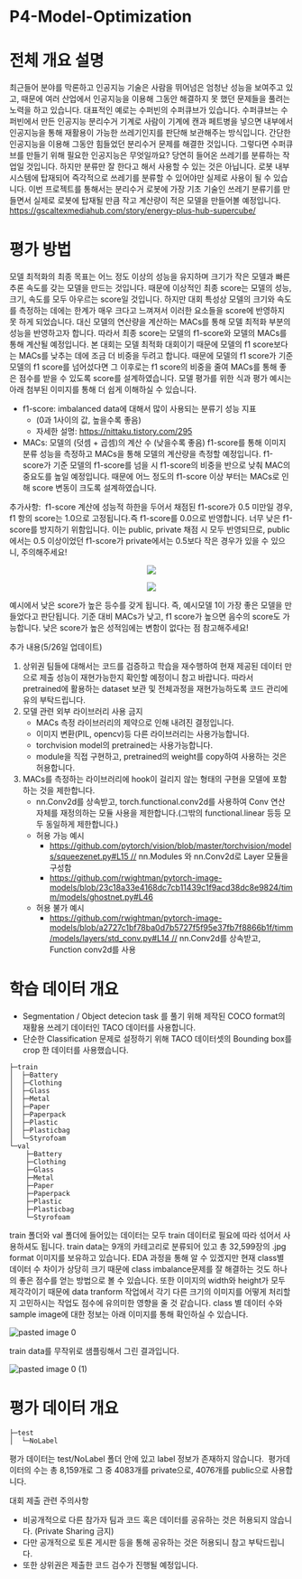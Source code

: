 # P4-Model-Optimization

# 전체 개요 설명

최근들어 분야를 막론하고 인공지능 기술은 사람을 뛰어넘은 엄청난 성능을 보여주고 있고, 때문에 여러 산업에서 인공지능을 이용해 그동안 해결하지 못 했던 문제들을 풀려는 노력을 하고 있습니다.
대표적인 예로는 수퍼빈의 수퍼큐브가 있습니다. 수퍼큐브는 수퍼빈에서 만든 인공지능 분리수거 기계로 사람이 기계에 캔과 페트병을 넣으면 내부에서 인공지능을 통해 재활용이 가능한 쓰레기인지를 판단해 보관해주는 방식입니다. 간단한 인공지능을 이용해 그동안 힘들었던 분리수거 문제를 해결한 것입니다. 그렇다면 수퍼큐브를 만들기 위해 필요한 인공지능은 무엇일까요? 당연히 들어온 쓰레기를 분류하는 작업일 것입니다. 하지만 분류만 잘 한다고 해서 사용할 수 있는 것은 아닙니다. 로봇 내부 시스템에 탑재되어 즉각적으로 쓰레기를 분류할 수 있어야만 실제로 사용이 될 수 있습니다.
이번 프로젝트를 통해서는 분리수거 로봇에 가장 기초 기술인 쓰레기 분류기를 만들면서 실제로 로봇에 탑재될 만큼 작고 계산량이 적은 모델을 만들어볼 예정입니다.
https://gscaltexmediahub.com/story/energy-plus-hub-supercube/

# 평가 방법

모델 최적화의 최종 목표는 어느 정도 이상의 성능을 유지하며 크기가 작은 모델과 빠른 추론 속도를 갖는 모델을 만드는 것입니다. 때문에 이상적인 최종 score는 모델의 성능, 크기, 속도를 모두 아우르는 score일 것입니다. 하지만 대회 특성상 모델의 크기와 속도를 측정하는 데에는 한계가 매우 크다고 느껴져서 이러한 요소들을 score에 반영하지 못 하게 되었습니다. 대신 모델의 연산량을 계산하는 MACs를 통해 모델 최적화 부분의 성능을 반영하고자 합니다.
따라서 최종 score는 모델의 f1-score와 모델의 MACs를 통해 계산될 예정입니다. 본 대회는 모델 최적화 대회이기 때문에 모델의 f1 score보다는 MACs를 낮추는 데에 조금 더 비중을 두려고 합니다. 때문에 모델의 f1 score가 기준 모델의 f1 score를 넘어섰다면 그 이후로는 f1 score의 비중을 줄여 MACs를 통해 좋은 점수를 받을 수 있도록 score를 설계하였습니다. 모델 평가를 위한 식과 평가 예시는 아래 첨부된 이미지를 통해 더 쉽게 이해하실 수 있습니다.
- f1-score: imbalanced data에 대해서 많이 사용되는 분류기 성능 지표
    - (0과 1사이의 값, 높을수록 좋음)
    - 자세한 설명: https://nittaku.tistory.com/295
- MACs: 모델의 (덧셈 + 곱셈)의 계산 수 (낮을수록 좋음)
f1-score를 통해 이미지 분류 성능을 측정하고 MACs을 통해 모델의 계산량을 측정할 예정입니다.
f1-score가 기준 모델의 f1-score를 넘을 시 f1-score의 비중을 반으로 낮춰 MAC의 중요도를 높일 예정입니다.
때문에 어느 정도의 f1-score 이상 부터는 MACs로 인해 score 변동이 크도록 설계하였습니다.

추가사항:  f1-score 계산에 성능적 하한을 두어서 채점된 f1-score가 0.5 미만일 경우, f1 항의 score는 1.0으로 고정됩니다.즉 f1-score를 0.0으로 반영합니다. 너무 낮은 f1-score를 방지하기 위함입니다. 이는 public, private 채점 시 모두 반영되므로, public에서는 0.5 이상이었던 f1-score가 private에서는 0.5보다 작은 경우가 있을 수 있으니, 주의해주세요!

<p align="center"><img src="https://user-images.githubusercontent.com/55614265/119596464-28ed4e80-be1a-11eb-9656-ac62d18fa909.png"/></p>
<p align="center"><img src="https://user-images.githubusercontent.com/55614265/119596466-2b4fa880-be1a-11eb-9255-d42687d0cfb1.png"/></p>

예시에서 낮은 score가 높은 등수를 갖게 됩니다.
즉, 예시모델 1이 가장 좋은 모델을 만들었다고 판단됩니다.
기준 대비 MACs가 낮고, f1 score가 높으면 음수의 score도 가능합니다. 낮은 score가 높은 성적임에는 변함이 없다는 점 참고해주세요!

추가 내용(5/26일 업데이트)
1. 상위권 팀들에 대해서는 코드를 검증하고 학습을 재수행하여 현재 제공된 데이터 만으로 제출 성능이 재현가능한지 확인할 예정이니 참고 바랍니다. 따라서 pretrained에 활용하는 dataset 보관 및 전체과정을 재현가능하도록 코드 관리에 유의 부탁드립니다.
2. 모델 관련 외부 라이브러리 사용 금지
    - MACs 측정 라이브러리의 제약으로 인해 내려진 결정입니다.
    - 이미지 변환(PIL, opencv)등 다른 라이브러리는 사용가능합니다.
    - torchvision model의 pretrained는 사용가능합니다.
    - module을 직접 구현하고, pretrained의 weight를 copy하여 사용하는 것은 허용합니다.
3. MACs를 측정하는 라이브러리에 hook이 걸리지 않는 형태의 구현을 모델에 포함하는 것을 제한합니다.
    - nn.Conv2d를 상속받고, torch.functional.conv2d를 사용하여 Conv 연산 자체를 재정의하는 모듈 사용을 제한합니다.(그밖의 functional.linear 등등 모두 동일하게 제한합니다.)
    - 허용 가능 예시
        -  https://github.com/pytorch/vision/blob/master/torchvision/models/squeezenet.py#L15 // nn.Modules 와 nn.Conv2d로 Layer 모듈을 구성함
        - https://github.com/rwightman/pytorch-image-models/blob/23c18a33e4168dc7cb11439c1f9acd38dc8e9824/timm/models/ghostnet.py#L46
    - 허용 불가 예시
        - https://github.com/rwightman/pytorch-image-models/blob/a2727c1bf78ba0d7b5727f5f95e37fb7f8866b1f/timm/models/layers/std_conv.py#L14 // nn.Conv2d를 상속받고, Function conv2d를 사용

# 학습 데이터 개요

- Segmentation / Object detecion task 를 풀기 위해 제작된 COCO format의 재활용 쓰레기 데이터인 TACO 데이터를 사용합니다.
- 단순한 Classification 문제로 설정하기 위해 TACO 데이터셋의 Bounding box를 crop 한 데이터를 사용했습니다.

```
├─train
│  ├─Battery
│  ├─Clothing
│  ├─Glass
│  ├─Metal
│  ├─Paper
│  ├─Paperpack
│  ├─Plastic
│  ├─Plasticbag
│  └─Styrofoam
└─val
    ├─Battery
    ├─Clothing
    ├─Glass
    ├─Metal
    ├─Paper
    ├─Paperpack
    ├─Plastic
    ├─Plasticbag
    └─Styrofoam
```

train 폴더와 val 폴더에 들어있는 데이터는 모두 train 데이터로 필요에 따라 섞어서 사용하셔도 됩니다. train data는 9개의 카테고리로 분류되어 있고 총 32,599장의 .jpg format 이미지를 보유하고 있습니다. EDA 과정을 통해 알 수 있겠지만 현재 class별 데이터 수 차이가 상당히 크기 때문에 class imbalance문제를 잘 해결하는 것도 하나의 좋은 점수를 얻는 방법으로 볼 수 있습니다. 또한 이미지의 width와 height가 모두 제각각이기 때문에 data tranform 작업에서 각기 다른 크기의 이미지를 어떻게 처리할 지 고민하시는 작업도 점수에 유의미한 영향을 줄 것 같습니다.
class 별 데이터 수와 sample image에 대한 정보는 아래 이미지를 통해 확인하실 수 있습니다.

![pasted image 0](https://user-images.githubusercontent.com/55614265/119746787-3bc05b80-becc-11eb-94f6-59eb3bf044f2.png)

train data를 무작위로 샘플링해서 그린 결과입니다.

![pasted image 0 (1)](https://user-images.githubusercontent.com/55614265/119746800-41b63c80-becc-11eb-9188-674a00a2fa9d.png)

# 평가 데이터 개요

```
├─test
│  └─NoLabel
```

평가 데이터는 test/NoLabel 폴더 안에 있고 label 정보가 존재하지 않습니다. 
평가데이터의 수는 총 8,159개로 그 중 4083개를 private으로, 4076개를 public으로 사용합니다.

대회 제출 관련 주의사항
- 비공개적으로 다른 참가자 팀과 코드 혹은 데이터를 공유하는 것은 허용되지 않습니다. (Private Sharing 금지)
- 다만 공개적으로 토론 게시판 등을 통해 공유하는 것은 허용되니 참고 부탁드립니다.
- 또한 상위권은 제출한 코드 검수가 진행될 예정입니다.

